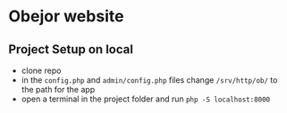 # Obejor website

## Project Setup on local

* clone repo
* in the `config.php` and `admin/config.php` files change `/srv/http/ob/` to the path for the app
* open a terminal in the project folder and run `php -S localhost:8000`